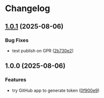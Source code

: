 # Changelog

## [1.0.1](https://github.com/zakodium/test-package/compare/v1.0.0...v1.0.1) (2025-08-06)


### Bug Fixes

* test publish on GPR ([2b730e2](https://github.com/zakodium/test-package/commit/2b730e2937bbe0155764220596b6757f829c7a3a))

## 1.0.0 (2025-08-06)


### Features

* try GitHub app to generate token ([0f900e9](https://github.com/zakodium/test-package/commit/0f900e956345b026ecd42a16c06a8c00f8d8052a))

